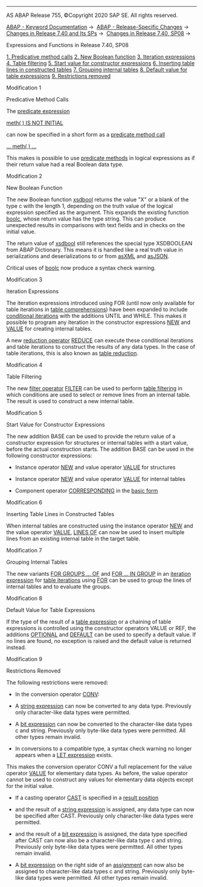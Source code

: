   

* * *

AS ABAP Release 755, ©Copyright 2020 SAP SE. All rights reserved.

[ABAP - Keyword Documentation](https://help.sap.com/doc/abapdocu_755_index_htm/7.55/en-US/abenabap.htm) →  [ABAP - Release-Specific Changes](https://help.sap.com/doc/abapdocu_755_index_htm/7.55/en-US/abennews.htm) →  [Changes in Release 7.40 and Its SPs](https://help.sap.com/doc/abapdocu_755_index_htm/7.55/en-US/abennews-740.htm) →  [Changes in Release 7.40, SP08](https://help.sap.com/doc/abapdocu_755_index_htm/7.55/en-US/abennews-740_sp08.htm) → 

Expressions and Functions in Release 7.40, SP08

[1\. Predicative method calls](#!ABAP_MODIFICATION_1@1@)
[2\. New Boolean function](#!ABAP_MODIFICATION_2@2@)
[3\. Iteration expressions](#!ABAP_MODIFICATION_3@3@)
[4\. Table filtering](#!ABAP_MODIFICATION_4@4@)
[5\. Start value for constructor expressions](#!ABAP_MODIFICATION_5@5@)
[6\. Inserting table lines in constructed tables](#!ABAP_MODIFICATION_6@6@)
[7\. Grouping internal tables](#!ABAP_MODIFICATION_7@7@)
[8\. Default value for table expressions](#!ABAP_MODIFICATION_8@8@)
[9\. Restrictions removed](#!ABAP_MODIFICATION_9@9@)

Modification 1

Predicative Method Calls

The [predicate expression](https://help.sap.com/doc/abapdocu_755_index_htm/7.55/en-US/abenpredicate_expression_glosry.htm "Glossary Entry")

[meth( ) IS NOT INITIAL](https://help.sap.com/doc/abapdocu_755_index_htm/7.55/en-US/abenlogexp_initial.htm)

can now be specified in a short form as a [predicate method call](https://help.sap.com/doc/abapdocu_755_index_htm/7.55/en-US/abenpredicative_method_call_glosry.htm "Glossary Entry")

[... meth( ) ...](https://help.sap.com/doc/abapdocu_755_index_htm/7.55/en-US/abenpredicative_method_calls.htm)

This makes is possible to use [predicate methods](https://help.sap.com/doc/abapdocu_755_index_htm/7.55/en-US/abenpredicate_method_glosry.htm "Glossary Entry") in logical expressions as if their return value had a real Boolean data type.

Modification 2

New Boolean Function

The new Boolean function [xsdbool](https://help.sap.com/doc/abapdocu_755_index_htm/7.55/en-US/abenboole_functions.htm) returns the value "X" or a blank of the type c with the length 1, depending on the truth value of the logical expression specified as the argument. This expands the existing function [boolc](https://help.sap.com/doc/abapdocu_755_index_htm/7.55/en-US/abenboole_functions.htm), whose return value has the type string. This can produce unexpected results in comparisons with text fields and in checks on the initial value.

The return value of [xsdbool](https://help.sap.com/doc/abapdocu_755_index_htm/7.55/en-US/abenboole_functions.htm) still references the special type XSDBOOLEAN from ABAP Dictionary. This means it is handled like a real truth value in serializations and deserializations to or from [asXML](https://help.sap.com/doc/abapdocu_755_index_htm/7.55/en-US/abenasxml_glosry.htm "Glossary Entry") and [asJSON](https://help.sap.com/doc/abapdocu_755_index_htm/7.55/en-US/abenasjson_glosry.htm "Glossary Entry").

Critical uses of [boolc](https://help.sap.com/doc/abapdocu_755_index_htm/7.55/en-US/abenboole_functions.htm) now produce a syntax check warning.

Modification 3

Iteration Expressions

The iteration expressions introduced using FOR (until now only available for table iterations in [table comprehensions](https://help.sap.com/doc/abapdocu_755_index_htm/7.55/en-US/abentable_comprehension_glosry.htm "Glossary Entry")) have been expanded to include [conditional iterations](https://help.sap.com/doc/abapdocu_755_index_htm/7.55/en-US/abenfor_conditional.htm) with the additions UNTIL and WHILE. This makes it possible to program any iteration in the constructor expressions [NEW](https://help.sap.com/doc/abapdocu_755_index_htm/7.55/en-US/abennew_constructor_params_itab.htm) and [VALUE](https://help.sap.com/doc/abapdocu_755_index_htm/7.55/en-US/abenvalue_constructor_params_itab.htm) for creating internal tables.

A new [reduction operator](https://help.sap.com/doc/abapdocu_755_index_htm/7.55/en-US/abenreduce_operator_glosry.htm "Glossary Entry") [REDUCE](https://help.sap.com/doc/abapdocu_755_index_htm/7.55/en-US/abenconstructor_expression_reduce.htm) can execute these conditional iterations and table iterations to construct the results of any data types. In the case of table iterations, this is also known as [table reduction](https://help.sap.com/doc/abapdocu_755_index_htm/7.55/en-US/abentable_reduction_glosry.htm "Glossary Entry").

Modification 4

Table Filtering

The new [filter operator](https://help.sap.com/doc/abapdocu_755_index_htm/7.55/en-US/abenfilter_operator_glosry.htm "Glossary Entry") [FILTER](https://help.sap.com/doc/abapdocu_755_index_htm/7.55/en-US/abenconstructor_expression_filter.htm) can be used to perform [table filtering](https://help.sap.com/doc/abapdocu_755_index_htm/7.55/en-US/abentable_filtering_glosry.htm "Glossary Entry") in which conditions are used to select or remove lines from an internal table. The result is used to construct a new internal table.

Modification 5

Start Value for Constructor Expressions

The new addition BASE can be used to provide the return value of a constructor expression for structures or internal tables with a start value, before the actual construction starts. The addition BASE can be used in the following constructor expressions:

-   Instance operator [NEW](https://help.sap.com/doc/abapdocu_755_index_htm/7.55/en-US/abennew_constructor_params_struct.htm) and value operator [VALUE](https://help.sap.com/doc/abapdocu_755_index_htm/7.55/en-US/abenvalue_constructor_params_struc.htm) for structures

-   Instance operator [NEW](https://help.sap.com/doc/abapdocu_755_index_htm/7.55/en-US/abennew_constructor_params_itab.htm) and value operator [VALUE](https://help.sap.com/doc/abapdocu_755_index_htm/7.55/en-US/abenvalue_constructor_params_itab.htm) for internal tables

-   Component operator [CORRESPONDING](https://help.sap.com/doc/abapdocu_755_index_htm/7.55/en-US/abenconstructor_expr_corresponding.htm) in the [basic form](https://help.sap.com/doc/abapdocu_755_index_htm/7.55/en-US/abencorresponding_constr_arg_type.htm)
    

Modification 6

Inserting Table Lines in Constructed Tables

When internal tables are constructed using the instance operator [NEW](https://help.sap.com/doc/abapdocu_755_index_htm/7.55/en-US/abennew_constructor_params_itab.htm) and the value operator [VALUE](https://help.sap.com/doc/abapdocu_755_index_htm/7.55/en-US/abenvalue_constructor_params_itab.htm), [LINES OF](https://help.sap.com/doc/abapdocu_755_index_htm/7.55/en-US/abennew_constructor_params_lspc.htm) can now be used to insert multiple lines from an existing internal table in the target table.

Modification 7

Grouping Internal Tables

The new variants [FOR GROUPS ... OF](https://help.sap.com/doc/abapdocu_755_index_htm/7.55/en-US/abenfor_groups_of.htm) and [FOR ... IN GROUP](https://help.sap.com/doc/abapdocu_755_index_htm/7.55/en-US/abenfor_in_group.htm) in an [iteration expression](https://help.sap.com/doc/abapdocu_755_index_htm/7.55/en-US/abeniteration_expression_glosry.htm "Glossary Entry") for [table iterations](https://help.sap.com/doc/abapdocu_755_index_htm/7.55/en-US/abentable_iteration_glosry.htm "Glossary Entry") using [FOR](https://help.sap.com/doc/abapdocu_755_index_htm/7.55/en-US/abenfor_itab.htm) can be used to group the lines of internal tables and to evaluate the groups.

Modification 8

Default Value for Table Expressions

If the type of the result of a [table expression](https://help.sap.com/doc/abapdocu_755_index_htm/7.55/en-US/abentable_expressions.htm) or a chaining of table expressions is controlled using the constructor operators VALUE or REF, the additions [OPTIONAL](https://help.sap.com/doc/abapdocu_755_index_htm/7.55/en-US/abentable_exp_optional_default.htm) and [DEFAULT](https://help.sap.com/doc/abapdocu_755_index_htm/7.55/en-US/abentable_exp_optional_default.htm) can be used to specify a default value. If no lines are found, no exception is raised and the default value is returned instead.

Modification 9

Restrictions Removed

The following restrictions were removed:

-   In the conversion operator [CONV](https://help.sap.com/doc/abapdocu_755_index_htm/7.55/en-US/abenconstructor_expression_conv.htm):

-   A [string expression](https://help.sap.com/doc/abapdocu_755_index_htm/7.55/en-US/abenstring_expression_glosry.htm "Glossary Entry") can now be converted to any data type. Previously only character-like data types were permitted.

-   A [bit expression](https://help.sap.com/doc/abapdocu_755_index_htm/7.55/en-US/abenbit_expression_glosry.htm "Glossary Entry") can now be converted to the character-like data types c and string. Previously only byte-like data types were permitted. All other types remain invalid.

-   In conversions to a compatible type, a syntax check warning no longer appears when a [LET expression](https://help.sap.com/doc/abapdocu_755_index_htm/7.55/en-US/abaplet.htm) exists.

This makes the conversion operator CONV a full replacement for the value operator [VALUE](https://help.sap.com/doc/abapdocu_755_index_htm/7.55/en-US/abenconstructor_expression_value.htm) for elementary data types. As before, the value operator cannot be used to construct any values for elementary data objects except for the initial value.

-   If a casting operator [CAST](https://help.sap.com/doc/abapdocu_755_index_htm/7.55/en-US/abenconstructor_expression_cast.htm) is specified in a [result position](https://help.sap.com/doc/abapdocu_755_index_htm/7.55/en-US/abenresult_position_glosry.htm "Glossary Entry")

-   and the result of a [string expression](https://help.sap.com/doc/abapdocu_755_index_htm/7.55/en-US/abenstring_expression_glosry.htm "Glossary Entry") is assigned, any data type can now be specified after CAST. Previously only character-like data types were permitted.

-   and the result of a [bit expression](https://help.sap.com/doc/abapdocu_755_index_htm/7.55/en-US/abenbit_expression_glosry.htm "Glossary Entry") is assigned, the data type specified after CAST can now also be a character-like data type c and string. Previously only byte-like data types were permitted. All other types remain invalid.

-   A [bit expression](https://help.sap.com/doc/abapdocu_755_index_htm/7.55/en-US/abenbit_expression_glosry.htm "Glossary Entry") on the right side of an [assignment](https://help.sap.com/doc/abapdocu_755_index_htm/7.55/en-US/abenequals_bit_expr.htm) can now also be assigned to character-like data types c and string. Previously only byte-like data types were permitted. All other types remain invalid.